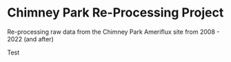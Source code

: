 # Chimney Park Re-Processing Project

Re-processing raw data from the Chimney Park Ameriflux site from 2008 - 2022 (and after)

Test
